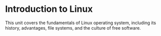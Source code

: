 # Introduction to Linux

This unit covers the fundamentals of Linux operating system, including its history, advantages, file systems, and the culture of free software.

